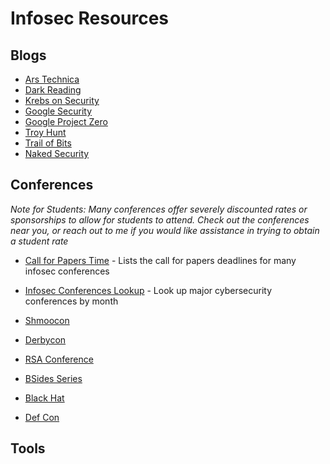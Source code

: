 # Infosec Resources

## Blogs
- [Ars Technica](https://arstechnica.com/security)
- [Dark Reading](http://www.darkreading.com)
- [Krebs on Security](http://krebsonsecurity.com)
- [Google Security](https://security.googleblog.com)
- [Google Project Zero](https://googleprojectzero.blogspot.com)
- [Troy Hunt](https://www.troyhunt.com)
- [Trail of Bits](https://blog.trailofbits.com/)
- [Naked Security](https://nakedsecurity.sophos.com/)


## Conferences
*Note for Students: Many conferences offer severely discounted rates or sponsorships to allow for students to attend. Check out the conferences near you, or reach out to me if you would like assistance in trying to obtain a student rate*

- [Call for Papers Time](https://cfptime.org/) - Lists the call for papers deadlines for many infosec conferences
- [Infosec Conferences Lookup](https://infosec-conferences.com/) - Look up major cybersecurity conferences by month

- [Shmoocon](https://shmoocon.com)
- [Derbycon](https://www.derbycon.com)
- [RSA Conference](http://www.rsaconference.com)
- [BSides Series](http://www.securitybsides.com)
- [Black Hat](http://blackhat.com)
- [Def Con](https://defcon.org)

## Tools